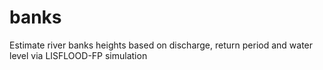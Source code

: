 # banks
Estimate river banks heights based on discharge, return period and water level via LISFLOOD-FP simulation
